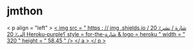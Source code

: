 # jmthon

< p  align = "left" > <a href = "https://heroku.com/deploy؟template=https://github.com/m08631m/musi"> < img src = " https : // img .shields.io / شارة / نشر٪ 20 إلى٪ 20 Heroku-purple؟ style = for-the-شارة & logo = heroku " width = " 320 " height = " 58.45 " /> </ a > </ p >     
